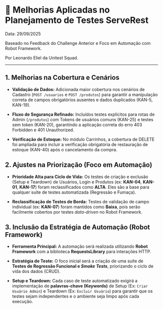 # 📄 Melhorias Aplicadas no Planejamento de Testes ServeRest



Data: 29/09/2025

Baseado no Feedback do Challenge Anterior e Foco em Automação com Robot Framework.

Por Leonardo Eliel da Unitest Squad.

---



## 1. Melhorias na Cobertura e Cenários


* **Validação de Dados:** Adicionada maior cobertura nos cenários de Cadastro (`POST /usuarios` e `POST /produtos`) para garantir a manipulação correta de campos obrigatórios ausentes e dados duplicados (KAN-5, KAN-19).

* **Fluxo de Segurança Refinado:** Incluídos testes explícitos para rotas de Admin (`/produtos`) com Tokens de usuários comuns (KAN-25) e testes sem token (KAN-20), garantindo a aplicação correta do erro 403 Forbidden e 401 Unauthorized.

* **Verificação de Estoque:** No módulo Carrinhos, a cobertura de DELETE foi ampliada para incluir a verificação obrigatória de restauração de estoque (KAN-40) após o cancelamento da compra.


## 2. Ajustes na Priorização (Foco em Automação)

* **Prioridade Alta para Ciclo de Vida:** Os testes de criação e exclusão (Setup e Teardown) de Usuários, Login e Produtos (ex: **KAN-04**, **KAN-01**, **KAN-17**) foram reclassificados como **ALTA**. Eles são a base para qualquer suíte de testes automatizada (Regressão e Fumaça).

* **Reclassificação de Testes de Borda:** Testes de validação de campo individual (ex: **KAN-07**) foram mantidos como **Baixa**, pois serão facilmente cobertos por testes *data-driven* no Robot Framework.


## 3. Inclusão da Estratégia de Automação (Robot Framework)

* **Ferramenta Principal:** A automação será realizada utilizando **Robot Framework** com a biblioteca **RequestsLibrary** para interações HTTP.

* **Estratégia de Teste:** O foco inicial será a criação de uma suíte de **Testes de Regressão Funcional e *Smoke Tests***, priorizando o ciclo de vida dos dados (CRUD).

* **Setup e Teardown:** Cada caso de teste automatizado exigirá a implementação de **palavras-chave (Keywords)** de Setup (Ex: `Criar Usuário Admin`) e Teardown (Ex: `Excluir Usuário`) para garantir que os testes sejam independentes e o ambiente seja limpo após cada execução.